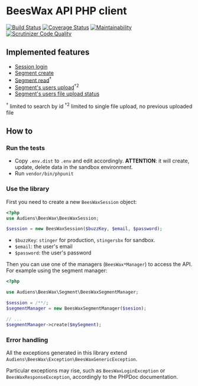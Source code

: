 # BeesWax API PHP client

[![Build Status](https://travis-ci.org/Audiens/beeswax-client.svg?branch=master)](https://travis-ci.org/Audiens/beeswax-client)
[![Coverage Status](https://coveralls.io/repos/github/Audiens/beeswax-client/badge.svg?branch=master)](https://coveralls.io/github/Audiens/beeswax-client?branch=master)
[![Maintainability](https://api.codeclimate.com/v1/badges/c3b755d4eed795e5476f/maintainability)](https://codeclimate.com/github/Audiens/beeswax-client/maintainability)
[![Scrutinizer Code Quality](https://scrutinizer-ci.com/g/Audiens/beeswax-client/badges/quality-score.png?b=master)](https://scrutinizer-ci.com/g/Audiens/beeswax-client/?branch=master)

## Implemented features

- [Session login](https://docs.beeswax.com/docs/authentication)
- [Segment create](https://docs.beeswax.com/docs/segment-1)
- [Segment read](https://docs.beeswax.com/docs/segment-3)<sup>†</sup>
- [Segment's users upload](https://docs.beeswax.com/docs/segment_upload)<sup>†2</sup>
- [Segment's users file upload status](https://docs.beeswax.com/docs/segment_upload-1)

<sup>†</sup> limited to search by id
<sup>†2</sup> limited to single file upload, no previous uploaded file

## How to

### Run the tests

- Copy `.env.dist` to `.env` and edit accordingly. **ATTENTION**: it will create, update, delete data in the sandbox environment.
- Run `vendor/bin/phpunit`

### Use the library

First you need to create a new `BeesWaxSession` object:

```php
<?php
use Audiens\BeesWax\BeesWaxSession;

$session = new BeesWaxSession($buzzKey, $email, $password);
```

- `$buzzKey`: `stinger` for production, `stingersbx` for sandbox.
- `$email`: the user's email
- `$password`: the user's password

Then you can use one of the managers (`BeesWax*Manager`) to access the API. For example using the segment manager:

```php
<?php

use Audiens\BeesWax\Segment\BeesWaxSegmentManager;

$session = /**/;
$segmentManager = new BeesWaxSegmentManager($sesion);

// ...
$segmentManager->create($mySegment);
```

### Error handling

All the exceptions generated in this library extend `Audiens\BeesWax\Exception\BeesWaxGenericException`.

Particular exceptions may rise, such as `BeesWaxLoginException` or `BeesWaxResponseException`, accordingly to the PHPDoc
documentation.
